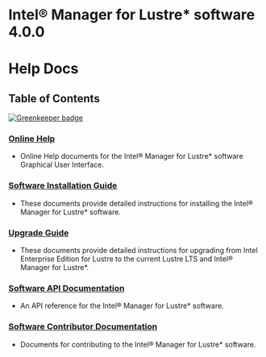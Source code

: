 # Intel® Manager for Lustre* software 4.0.0
#  **Help Docs** 
## Table of Contents

[![Greenkeeper badge](https://badges.greenkeeper.io/intel-hpdd/Online-Help.svg)](https://greenkeeper.io/)

### [**Online Help**](docs/IML_Help_TOC.md)
  
* Online Help documents for the Intel® Manager for Lustre* software Graphical User Interface.

### [**Software Installation Guide**](docs/Install_Guide/ig_TOC.md)

* These documents provide detailed instructions for installing the Intel® Manager for Lustre* software.
  
### [**Upgrade Guide**](docs/Upgrade_Guide/ug_TOC.md)

* These documents provide detailed instructions for upgrading from Intel Enterprise Edition for Lustre to the current Lustre LTS and Intel® Manager for Lustre*.
  
###  [**Software API Documentation**](docs/api/api_TOC.md)

* An API reference for the Intel® Manager for Lustre* software.

### [**Software Contributor Documentation**](docs/Contributor_Docs/cd_TOC.md)

* Documents for contributing to the Intel® Manager for Lustre* software.
